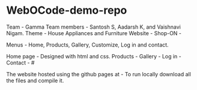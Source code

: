 # WebOCode-demo-repo
Team - Gamma
Team members - Santosh S, Aadarsh K, and Vaishnavi Nigam.
Theme - House Appliances and Furniture 
Website - Shop-ON - 

Menus - Home, Products, Gallery, Customize, Log in and contact.

Home page - Designed with html and css.
Products - 
Gallery - 
Log in - 
Contact - #

The website hosted using the github pages at - 
To run locally download all the files and compile it.

